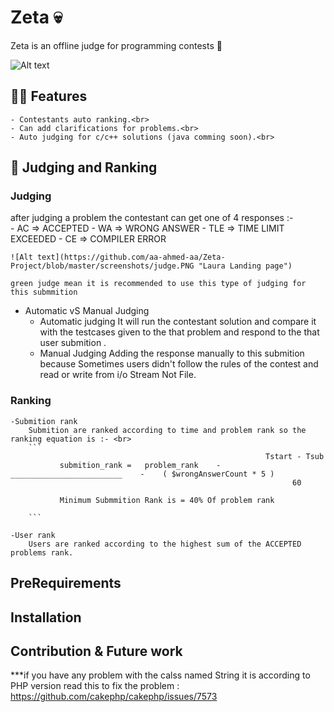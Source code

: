 # Zeta :skull:
Zeta is an offline judge for programming contests :star2:
<br>

![Alt text](https://github.com/aa-ahmed-aa/Zeta-Project/blob/master/screenshots/welcome.PNG "Laura Landing page")

## :guardsman: Features
    - Contestants auto ranking.<br>
    - Can add clarifications for problems.<br>
    - Auto judging for c/c++ solutions (java comming soon).<br>

## :triangular_flag_on_post: Judging and Ranking
### Judging
after judging a problem the contestant can get one of 4 responses :- <br>
    - AC => ACCEPTED
    - WA => WRONG ANSWER
    - TLE => TIME LIMIT EXCEEDED
    - CE => COMPILER ERROR

    ![Alt text](https://github.com/aa-ahmed-aa/Zeta-Project/blob/master/screenshots/judge.PNG "Laura Landing page")

    green judge mean it is recommended to use this type of judging for this submmition


- Automatic vS Manual Judging
    - Automatic judging
        It will run the contestant solution and compare it with the testcases given to the that problem and respond to the that user submition .<br>
    - Manual Judging
        Adding the response manually to this submition because Sometimes users didn't follow the rules of the contest and read or write from i/o Stream Not File.<br>

### Ranking
    -Submition rank
        Submition are ranked according to time and problem rank so the ranking equation is :- <br>
        ```
                                                             Tstart - Tsub
               submition_rank =   problem_rank    -    _________________________    -    ( $wrongAnswerCount * 5 )
                                                                   60

               Minimum Submmition Rank is = 40% Of problem rank

        ```

    -User rank
        Users are ranked according to the highest sum of the ACCEPTED problems rank.

## PreRequirements

## Installation

## Contribution & Future work


***if you have any problem with the calss named String it is according to PHP version read this to fix the problem : https://github.com/cakephp/cakephp/issues/7573
